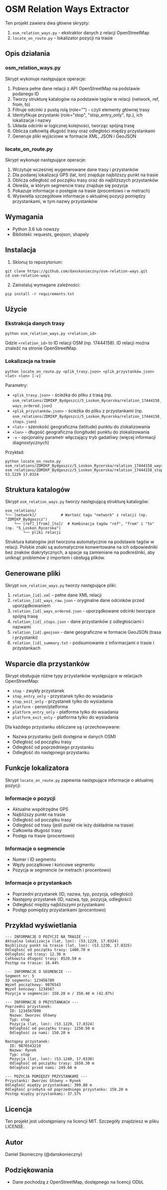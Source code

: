 # OSM Relation Ways Extractor

Ten projekt zawiera dwa główne skrypty:

1. `osm_relation_ways.py` - ekstraktor danych z relacji OpenStreetMap
2. `locate_on_route.py` - lokalizator pozycji na trasie

## Opis działania

### osm_relation_ways.py

Skrypt wykonuje następujące operacje:

1. Pobiera pełne dane relacji z API OpenStreetMap na podstawie podanego ID
2. Tworzy strukturę katalogów na podstawie tagów w relacji (network, ref, from, to)
3. Filtruje odcinki z pustą rolą (role="") - czyli elementy głównej trasy
4. Identyfikuje przystanki (role="stop", "stop_entry_only", itp.), ich lokalizacje i nazwy
5. Układa odcinki w logicznej kolejności, tworząc spójną trasę
6. Oblicza całkowitą długość trasy oraz odległości między przystankami
7. Generuje pliki wyjściowe w formacie XML, JSON i GeoJSON

### locate_on_route.py

Skrypt wykonuje następujące operacje:

1. Wczytuje wcześniej wygenerowane dane trasy i przystanków
2. Dla podanej lokalizacji GPS (lat, lon) znajduje najbliższy punkt na trasie
3. Oblicza odległość od początku trasy oraz do najbliższych przystanków
4. Określa, w którym segmencie trasy znajduje się pozycja
5. Pokazuje informacje o postępie na trasie (procentowo i w metrach)
6. Wyświetla szczegółowe informacje o aktualnej pozycji pomiędzy przystankami, w tym nazwy przystanków

## Wymagania

-   Python 3.6 lub nowszy
-   Biblioteki: requests, geojson, shapely

## Instalacja

1. Sklonuj to repozytorium:

```
git clone https://github.com/danskonieczny/osm-relation-ways.git
cd osm-relation-ways
```

2. Zainstaluj wymagane zależności:

```
pip install -r requirements.txt
```

## Użycie

### Ekstrakcja danych trasy

```
python osm_relation_ways.py <relation_id>
```

Gdzie `<relation_id>` to ID relacji OSM (np. 17444158). ID relacji można znaleźć na stronie OpenStreetMap.

### Lokalizacja na trasie

```
python locate_on_route.py <plik_trasy.json> <plik_przystanków.json> <lat> <lon> [-v]
```

Parametry:

-   `<plik_trasy.json>` - ścieżka do pliku z trasą (np. `osm_relations/ZDMIKP_Bydgoszcz/5_Loskon_Rycerska/relation_17444158_ways_ordered.json`)
-   `<plik_przystanków.json>` - ścieżka do pliku z przystankami (np. `osm_relations/ZDMIKP_Bydgoszcz/5_Loskon_Rycerska/relation_17444158_stops.json`)
-   `<lat>` - szerokość geograficzna (latitude) punktu do zlokalizowania
-   `<lon>` - długość geograficzna (longitude) punktu do zlokalizowania
-   `-v` - opcjonalny parametr włączający tryb gadatliwy (więcej informacji diagnostycznych)

Przykład:

```
python locate_on_route.py osm_relations/ZDMIKP_Bydgoszcz/5_Loskon_Rycerska/relation_17444158_ways_ordered.json osm_relations/ZDMIKP_Bydgoszcz/5_Loskon_Rycerska/relation_17444158_stops.json 53.1229 17.0324
```

## Struktura katalogów

Skrypt `osm_relation_ways.py` tworzy następującą strukturę katalogów:

```
osm_relations/
└── [network]/           # Wartość tagu "network" z relacji (np. "ZDMIKP_Bydgoszcz")
    └── [ref]_[from]_[to]/  # Kombinacja tagów "ref", "from" i "to" (np. "5_Loskon_Rycerska")
        └── pliki relacji
```

Struktura katalogów jest tworzona automatycznie na podstawie tagów w relacji. Polskie znaki są automatycznie konwertowane na ich odpowiedniki bez znaków diakrytycznych, a spacje są zamieniane na podkreślniki, aby uniknąć problemów z importem i obsługą plików.

## Generowane pliki

Skrypt `osm_relation_ways.py` tworzy następujące pliki:

1. `relation_[id].xml` - pełne dane XML relacji
2. `relation_[id]_ways_raw.json` - oryginalne dane odcinków przed uporządkowaniem
3. `relation_[id]_ways_ordered.json` - uporządkowane odcinki tworzące spójną trasę
4. `relation_[id]_stops.json` - dane przystanków z odległościami i nazwami
5. `relation_[id].geojson` - dane geograficzne w formacie GeoJSON (trasa i przystanki)
6. `relation_[id]_summary.txt` - podsumowanie z informacjami o trasie i przystankach

## Wsparcie dla przystanków

Skrypt obsługuje różne typy przystanków występujące w relacjach OpenStreetMap:

-   `stop` - zwykły przystanek
-   `stop_entry_only` - przystanek tylko do wsiadania
-   `stop_exit_only` - przystanek tylko do wysiadania
-   `platform` - peron/platforma
-   `platform_entry_only` - platforma tylko do wsiadania
-   `platform_exit_only` - platforma tylko do wysiadania

Dla każdego przystanku obliczane są i przechowywane:

-   Nazwa przystanku (jeśli dostępna w danych OSM)
-   Odległość od początku trasy
-   Odległość od poprzedniego przystanku
-   Odległość do następnego przystanku

## Funkcje lokalizatora

Skrypt `locate_on_route.py` zapewnia następujące informacje o aktualnej pozycji:

### Informacje o pozycji

-   Aktualne współrzędne GPS
-   Najbliższy punkt na trasie
-   Odległość od początku trasy
-   Odległość od trasy (jeśli punkt nie leży dokładnie na trasie)
-   Całkowita długość trasy
-   Postęp na trasie (procentowo)

### Informacje o segmencie

-   Numer i ID segmentu
-   Węzły początkowe i końcowe segmentu
-   Pozycja w segmencie (w metrach i procentowo)

### Informacje o przystankach

-   Poprzedni przystanek (ID, nazwa, typ, pozycja, odległości)
-   Następny przystanek (ID, nazwa, typ, pozycja, odległości)
-   Odległość między najbliższymi przystankami
-   Postęp pomiędzy przystankami (procentowo)

## Przykład wyświetlania

```
--- INFORMACJE O POZYCJI NA TRASIE ---
Aktualna lokalizacja (lat, lon): (53.1229, 17.0324)
Najbliższy punkt na trasie (lat, lon): (53.1230, 17.0325)
Odległość od początku trasy: 1400.70 m
Odległość od trasy: 12.30 m
Całkowita długość trasy: 8520.50 m
Postęp na trasie: 16.44%

--- INFORMACJE O SEGMENCIE ---
Segment nr: 5
ID segmentu: 123456789
Węzeł początkowy: 9876543
Węzeł końcowy: 1234567
Pozycja w segmencie: 150.20 m / 350.40 m (42.87%)

--- INFORMACJE O PRZYSTANKACH ---
Poprzedni przystanek:
  ID: 1234567890
  Nazwa: Dworzec Główny
  Typ: stop
  Pozycja (lat, lon): (53.1229, 17.0324)
  Odległość od początku trasy: 1250.50 m
  Odległość za nami: 150.20 m

Następny przystanek:
  ID: 9876543210
  Nazwa: Rynek
  Typ: stop
  Pozycja (lat, lon): (53.1240, 17.0330)
  Odległość od początku trasy: 1650.30 m
  Odległość przed nami: 249.60 m

--- POZYCJA POMIĘDZY PRZYSTANKAMI ---
Przystanki: Dworzec Główny → Rynek
Odległość między przystankami: 399.80 m
Odległość przebyta od poprzedniego przystanku: 150.20 m
Postęp między przystankami: 37.57%
```

## Licencja

Ten projekt jest udostępniany na licencji MIT. Szczegóły znajdziesz w pliku LICENSE.

## Autor

Daniel Skonieczny (@danskonieczny)

## Podziękowania

-   Dane pochodzą z OpenStreetMap, dostępnego na licencji ODbL
